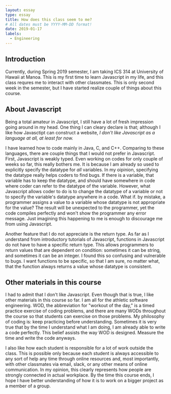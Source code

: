 ```yaml
---
layout: essay
type: essay
title: How does this class seem to me?
# All dates must be YYYY-MM-DD format!
date: 2019-01-17
labels:
  - Engineering
---
```


## Introduction
Currently, during Spring 2019 semester, I am taking ICS 314 at University of Hawaii at Manoa. This is my first time to learn Javascript in my life, and this class requres me to interact with other classmates. This is only second week in the semester, but I have started realize couple of things about this course.

## About Javascript
Being a total amateur in Javascript, I still have a lot of fresh impression going around in my head. One thing I can cleary declare is that; although I like how Javasctipt can construct a website, *I don't like Javascript as a language at all, at least for now.*

I have learned how to code mainly in Java, C, and C++. Comparing to these languages, there are couple things that I would not prefer in Javascript. First, Javascript is weakly typed. Even working on codes for only couple of weeks so far, this really bothers me. It is because I am already so used to explicitly specify the datatype for *all* variables. In my oipinion, specifying the datatype really helps coders to find bugs. If there is a variable, that variable has to keep the datatype, and should have somewhere in code where coder can refer to the datatype of the variable. However, what Javascript allows coder to do is to change the datatype of a variable or not to specify the variable's datatype anywhere in a code. What if. by mistake, a programmer assigns a value to a variable whose datatype is not appropriate for the value? The result will be unexpected to the programmer, yet the code compiles perfectly and won't show the programmer any error message. Just imagining this happening to me is enough to discourage me from using Javascript.

Another feature that I do not appreciate is the return type. As far as I understand from introductory tutorials of Javascript, functions in Javascript do not have to have a specific return type. This allows programmers to return values that are dependent on condition\: sometimes it can be string, and sometimes it can be an integer. I found this so confusing and vulnerable to bugs. I want functions to be specific, so that I am sure, no matter what, that the function always returns a value whose datatype is consistent.

## Other materials in this course
I had to admit that I don't like Javascript. Even though that is true, I like other materials in this course so far. I am all for the athletic software engineering. WOD, the abbreviation for "workout of the day," is a timed practice exercise of coding problems, and there are many WODs throughout the course so that students can exercise on those problems. My philosophy of coding is\: keep practicing before understanding. Sometimes it is very true that by the time I understand what I am doing, I am already able to write a code perfectly. This belief assists the way WOD is designed. Measure the time and write the code anyways.

I also like how each student is responsible for a lot of work outside the class. This is possible only because each student is always accessible to any sort of help any time through online resources and, most importantly, with other classmates via email, slack, or any other means of online communication. In my opinion, this clearly represents how people are strongly connected in actual workplace. By the time this course ends, I hope I have better understanding of how it is to work on a bigger project as a member of a group.
